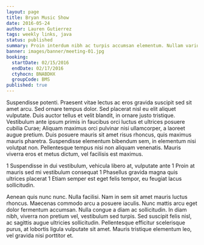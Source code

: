 ```yaml
---
layout: page
title: Bryan Music Show
date: 2016-05-24
author: Lauren Gutierrez
tags: weekly links, java
status: published
summary: Proin interdum nibh ac turpis accumsan elementum. Nullam varius.
banner: images/banner/meeting-01.jpg
booking:
  startDate: 02/15/2016
  endDate: 02/17/2016
  ctyhocn: BNABDHX
  groupCode: BMS
published: true
---
```

Suspendisse potenti. Praesent vitae lectus ac eros gravida suscipit sed sit amet arcu. Sed ornare tempus dolor. Sed placerat nisl eu elit aliquet vulputate. Duis auctor tellus et velit blandit, in ornare justo tristique. Vestibulum ante ipsum primis in faucibus orci luctus et ultrices posuere cubilia Curae; Aliquam maximus orci pulvinar nisi ullamcorper, a laoreet augue pretium. Duis posuere mauris sit amet risus rhoncus, quis maximus mauris pharetra. Suspendisse elementum bibendum sem, in elementum nisi volutpat non. Pellentesque tempus nisi non aliquam venenatis. Mauris viverra eros et metus dictum, vel facilisis est maximus.

1 Suspendisse in dui vestibulum, vehicula libero at, vulputate ante
1 Proin at mauris sed mi vestibulum consequat
1 Phasellus gravida magna quis ultrices placerat
1 Etiam semper est eget felis tempor, eu feugiat lacus sollicitudin.

Aenean quis nunc nunc. Nulla facilisi. Nam in sem sit amet mauris luctus rhoncus. Maecenas commodo arcu a posuere iaculis. Nunc mattis arcu eget dolor fermentum accumsan. Nulla congue a diam ac sollicitudin. In diam nibh, viverra non pretium vel, vestibulum sed turpis. Sed suscipit felis nisl, ac sagittis augue ultricies sollicitudin. Pellentesque efficitur scelerisque purus, at lobortis ligula vulputate sit amet. Mauris tristique elementum leo, vel gravida nisi porttitor et.
